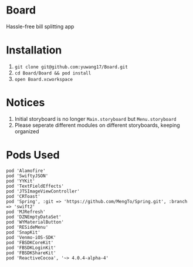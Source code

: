 # Board
Hassle-free bill splitting app

# Installation
1. `git clone git@github.com:yuwang17/Board.git`
2. `cd Board/Board && pod install`
3. `open Board.xcworkspace`

# Notices
1. Initial storyboard is no longer `Main.storyboard` but `Menu.storyboard`
2. Please seperate different modules on different storyboards, keeping organized

# Pods Used
```
pod 'Alamofire'
pod 'SwiftyJSON'
pod 'YYKit'
pod 'TextFieldEffects'
pod 'JTSImageViewController'
pod 'CRToast'
pod 'Spring', :git => 'https://github.com/MengTo/Spring.git', :branch => 'swift2'
pod 'MJRefresh'
pod 'DZNEmptyDataSet'
pod 'WYMaterialButton'
pod 'RESideMenu'
pod 'SnapKit'
pod 'Venmo-iOS-SDK'
pod 'FBSDKCoreKit'
pod 'FBSDKLoginKit'
pod 'FBSDKShareKit'
pod 'ReactiveCocoa', '~> 4.0.4-alpha-4'
```
